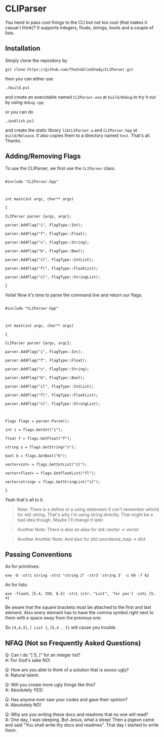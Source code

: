 
# CLIParser

  

You need to pass cool things to the CLI but not too cool (that makes it casual I think)? It supports integers, floats, strings, bools and a couple of lists.

  

## Installation

  

Simply clone the repository by

  

`git clone https://github.com/The2ndSlimShady/CLIParser.git`

  

then you can either use

  

`./build.ps1`

and create an executable named `CLIParser.exe` at `build/Debug` to try it out by using `debug.cpp`

or you can do

`./publish.ps1`

and create the static library `libCLIParser.a` and `CLIParser.hpp` at `build/Release`. It also copies them to a directory named `test`. That's all. Thanks.


## Adding/Removing Flags

To use the CLIParser, we first use the `CLIParser` class.

  

```

#include "CLIParser.hpp"

  

int main(int argc, char** args)

{

CLIParser parser {args, argc};

parser.AddFlag("i", FlagType::Int);

parser.AddFlag("f", FlagType::Float);

parser.AddFlag("s", FlagType::String);

parser.AddFlag("b", FlagType::Bool);

parser.AddFlag("il", FlagType::IntList);

parser.AddFlag("fl", FlagType::FloatList);

parser.AddFlag("sl", FlagType::StringList);

}

```

  

Voila! Now it's time to parse the command line and return our flags.

  

```

#include "CLIParser.hpp"

  

int main(int argc, char** args)

{

CLIParser parser {args, argc};

parser.AddFlag("i", FlagType::Int);

parser.AddFlag("f", FlagType::Float);

parser.AddFlag("s", FlagType::String);

parser.AddFlag("b", FlagType::Bool);

parser.AddFlag("il", FlagType::IntList);

parser.AddFlag("fl", FlagType::FloatList);

parser.AddFlag("sl", FlagType::StringList);

  

Flags flags = parser.Parse();

int i = flags.GetInt("i");

float f = flags.GetFloat("f");

string s = flags.GetString("s");

bool b = flags.GetBool("b");

vector<int> = flags.GetIntList("il");

vector<float> = flags.GetFloatList("fl");

vector<string> = flags.GetStringList("sl");

}

```

Yeah that's all to it.

  

> Note: There is a define or a using statement (I can't remember which) for std::string. That's why I'm using string directly. That might be a bad idea though. Maybe I'll change it later.

>

> Another Note: There is also an alias for std::vector -> vector

>

>Another Another Note: And also for std::unordered_map -> dict

  

## Passing Conventions

  

As for primitives:

  

`exe -b -str1 string -str2 "string 2" -str3 'string 3' -i 69 -f 42`

  

As for lists:

  

`exe -floatL [5.4, 358, 6.5] -strL [str, "List", 'for you'] -intL [5, 4]`

  

Be aware that the square brackets must be attached to the first and last element. Also every element has to have the comma symbol right next to them with a space away from the previous one.

  

So `[4,4,3]`, `[ List ]`, `[5,4 , 3]` will cause you trouble.

## NFAQ (Not so Frequently Asked Questions)

Q: Can I do "[ 5, ]" for an integer list?\
A: For God's sake NO!

Q: How are you able to think of a solution that is soooo ugly?\
A: Natural talent.

Q: Will you create more ugly things like this?\
A: Absolutely YES!

Q: Has anyone ever saw your  codes and gave their opinion?\
A: Absolutely NO!

Q: Why are you writing these docs and readmes that no one will read?\
A: One day, I was sleeping. But Jesus, what a sleep! Then a pigeon came and said "You shall write thy docs and readmes". That day I started to write them.
